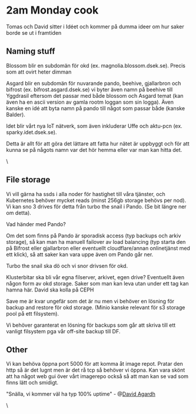 # 2am Monday cook

Tomas och David sitter i Idéet och kommer på dumma ideer om hur saker borde se ut i framtiden


## Naming stuff

Blossom blir en subdomän för okd (ex. magnolia.blossom.dsek.se). Precis som att ovirt heter dimman

Asgard blir en subdomän för nuvarande pando, beehive, gjallarbron och bifrost (ex. bifrost.asgard.dsek.se) vi byter även namn på beehive till Yggdrasil eftersom det passar med både blossom och Asgard temat (kan även ha en ascii version av gamla rootm loggan som sin logga). Även kanske en idé att byta namn på pando till något som passar både (kanske Balder).

Idet blir vårt nya IoT nätverk, som även inkluderar Uffe och aktu-pcn (ex. sparky.idet.dsek.se).


Detta är allt för att göra det lättare att fatta hur nätet är uppbyggt och för att kunna se på någots namn var det hör hemma eller var man kan hitta det.


\
## File storage


Vi vill gärna ha ssds i alla noder för hastighet till våra tjänster, och Kubernetes behöver mycket reads (minst 256gb storage behövs per nod). Vi kan sno 3 drives för detta från turbo the snail i Pando. (Se bit längre ner om detta).


Vad händer med Pando?


Om det som finns på Pando är sporadisk access (typ backups och arkiv storage), så kan man ha manuell failover av load balancing (typ starta den på Bifrost eller gjallarbron eller eventuellt cloudflare/annan onlinetjänst med ett klick), så att saker kan vara uppe även om Pando går ner.


Turbo the snail ska dö och vi snor drivsen för okd.


Klusterbitar ska bli vår egna filserver, arkivet, egen drive? Eventuellt även någon form av okd storage. Saker som man kan leva utan under ett tag kan hamna här. David ska kolla på CEPH


Save me är kvar ungefär som det är nu men vi behöver en lösning för backup and restore för okd storage. (Minio kanske relevant för s3 storage pool på ett filsystem).


Vi behöver garanterat en lösning för backups som går att skriva till ett vanligt filsystem pga vår off-site backup till DF.

## Other

Vi kan behöva öppna port 5000 för att komma åt image repot. Pratar den http så är det lugnt men är det rå tcp så behöver vi öppna. Kan vara skönt att ha något web gui över vårt imagerepo också så att man kan se vad som finns lätt och smidigt.


"Snälla, vi kommer väl ha typ 100% uptime" - @[David Agardh](mention://905b4efd-f3ef-46a4-ad5b-70814bc47b09/user/b7aca933-2918-4648-8de7-a9692cd6e477) 


\